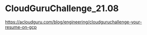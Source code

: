 # CloudGuruChallenge_21.08
https://acloudguru.com/blog/engineering/cloudguruchallenge-your-resume-on-gcp
